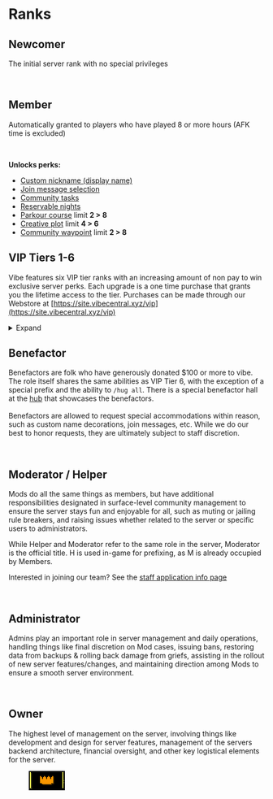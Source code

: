 # Ranks

## Newcomer

The initial server rank with no special privileges

<div align="left"><img src="../.gitbook/assets/newcomer.png" alt=""></div>

## Member

Automatically granted to players who have played 8 or more hours (AFK time is excluded)

<div align="left"><img src="../.gitbook/assets/member.png" alt=""></div>

**Unlocks perks:**

* [Custom nickname (display name)](profile-and-customization/nicknames.md)
* [Join message selection](profile-and-customization/join-messages.md)
* [Community tasks](../survival/community-tasks.md)
* [Reservable nights](../survival/tweak-list/reserved-nights.md)
* [Parkour course](broken-reference/) limit **2 > 8**
* [Creative plot](broken-reference/) limit **4 > 6**
* [Community waypoint](../survival/tweak-list/community-waypoints.md) limit **2 > 8**

## VIP Tiers 1-6

Vibe features six VIP tier ranks with an increasing amount of non pay to win exclusive server perks. Each upgrade is a one time purchase that grants you the lifetime access to the tier. Purchases can be made through our Webstore at [https://site.vibecentral.xyz/vip](https://site.vibecentral.xyz/vip)

<details>

<summary>Expand</summary>

#### VIP Tier 1

<img src="../.gitbook/assets/vip1.png" alt="" data-size="original">

**Unlocks perks:**

* **2,000** instant [claimable](../survival/land-claiming.md) blocks increase
* [Personal waypoint](../survival/tweak-list/personal-waypoints.md) limit **5 > 7**
* [Community waypoint](../survival/tweak-list/community-waypoints.md) limit **8 > 10**
* [Parkour course](broken-reference/) limit **8 > 12**
* [Parkour course](broken-reference/) size limit **60x60 > 75x75**
* Access to all [join messages](profile-and-customization/join-messages.md)
* Access to all [nametag decorations](profile-and-customization/nametag-decorations.md)
* Extra[ community tasks](../survival/community-tasks.md) slot for 2 concurrent listings
* Access to VIP [Discord](discord.md) channels
* Sparking diamond next to your name in our [Discord](discord.md)
* Early access to new features
* **`/firework`** _Make a show!_
* **`/trash`** _Open a disposal gui_\
  \
  [Command descriptions](commands.md#vip-exclusive)

#### VIP Tier 2

<img src="../.gitbook/assets/vip2.png" alt="" data-size="original">

**Unlocks perks:**

* All previous tier's perks (excluding claim blocks)
* [Personal waypoint](../survival/tweak-list/personal-waypoints.md) limit **7 > 10**
* [Community waypoint](../survival/tweak-list/community-waypoints.md) limit **10 > 12**
* [Parkour course](broken-reference/) limit **12 > 14**
* [Parkour course](broken-reference/) size limit **75x75 > 85x85**
* [Creative plot](../creative-plots/creative-plots.md) limit **6 > 8**
* **`/craft`** _Open & virtual crafting gui_
* **`/clearinventory`**\
  \
  [Command descriptions](commands.md#vip-exclusive)

#### Vip Tier 3

<img src="../.gitbook/assets/vip3.png" alt="" data-size="original">

**Unlocks perks:**

* All previous tiers' perks (excluding claim blocks)
* [Personal waypoint](../survival/tweak-list/personal-waypoints.md) limit **10 > 14**
* [Community waypoint](../survival/tweak-list/community-waypoints.md) limit **12 > 14**
* [Parkour course](broken-reference/) limit **14 > 16**
* [Parkour course](broken-reference/) size limit **85x85 > 95x95**
* **Creative plot limit 8 > 10**
* **+15%** faster survival [utility fly](../survival/tweak-list/utility-flight.md) speed
* Custom colors for [nametag decorations](profile-and-customization/nametag-decorations.md)

- **`/fly`** Free [utility fly](../survival/tweak-list/utility-flight.md) with no xp cost
- **`/nv`** Toggle infinite night vision on and off
- **`/glow`** Select your colored outline color\
  \
  [Command descriptions](commands.md#vip-exclusive)

#### Vip Tier 4

<img src="../.gitbook/assets/vip4.png" alt="" data-size="original">

**Unlocks perks:**

* All previous tiers' perks (excluding claim blocks)
* [Personal waypoint](../survival/tweak-list/personal-waypoints.md) limit **14 > 19**
* [Community waypoint](../survival/tweak-list/community-waypoints.md) limit **14 > 16**
* [Parkour course](broken-reference/) limit **16 > 18**
* [Parkour course](broken-reference/) size limit 95**x95 > 115x115**
* [Creative plot ](../creative-plots/creative-plots.md)limit **10 > 13**
* **+30%** faster survival [utility fly](../survival/tweak-list/utility-flight.md) speed
* **5%** less [vibecoin respawn fee](../survival/economy.md)

#### Vip Tier 5

<img src="../.gitbook/assets/vip5.png" alt="" data-size="original">

**Unlocks perks:**

* All previous tiers' perks (excluding claim blocks)
* [Personal waypoint](../survival/tweak-list/personal-waypoints.md) limit **19 > 25**
* [Community waypoint](../survival/tweak-list/community-waypoints.md) limit **16 > 18**
* [Parkour course](broken-reference/) limit **18 > 20**
* [Parkour course](broken-reference/) size limit **115x115 > 125x125**
* [Creative plot](../creative-plots/creative-plots.md) limit **13 > 16**
* **+45%** faster survival [utility fly](../survival/tweak-list/utility-flight.md) speed
* **10%** less [vibecoin respawn fee](../survival/economy.md)
* **`/enderchest`** _Open your enderchest anywhere_
* **`/pp`** _Manage your_ [_Particle Packs_](general/profile-and-customization/vibe-particle-pack.md)\
  \
  [Command descriptions](commands.md#vip-exclusive)

#### Vip Tier 6

<img src="../.gitbook/assets/vip6.png" alt="" data-size="original">

**Unlocks perks:**

* All previous tiers' perks (excluding claim blocks)
* [Personal waypoint](../survival/tweak-list/personal-waypoints.md) limit **25 > 32**
* [Community waypoint](../survival/tweak-list/community-waypoints.md) limit **18 > 20**
* [Parkour course](broken-reference/) limit **20 > 30**
* [Parkour course](broken-reference/) size limit **125x125 > 150x150**
* [Creative plot](../creative-plots/creative-plots.md) limit **16 > 20**
* **+60%** faster survival [utility fly](../survival/tweak-list/utility-flight.md) speed
* **15%** less [vibecoin respawn fee](../survival/economy.md)
* **`/blocks`** _Turn compressible items into blocks_\
  \
  [Command descriptions](commands.md#vip-exclusive)

</details>

## Benefactor

Benefactors are folk who have generously donated $100 or more to vibe. The role itself shares the same abilities as VIP Tier 6, with the exception of a special prefix and the ability to `/hug all`. There is a special benefactor hall at the [hub](misc./hub.md) that showcases the benefactors.\
\
Benefactors are allowed to request special accommodations within reason, such as custom name decorations, join messages, etc. While we do our best to honor requests, they are ultimately subject to staff discretion.

<div align="left"><figure><img src="../.gitbook/assets/benefactor (1).png" alt=""><figcaption></figcaption></figure></div>

## Moderator / Helper

Mods do all the same things as members, but have additional responsibilities designated in surface-level community management to ensure the server stays fun and enjoyable for all, such as muting or jailing rule breakers, and raising issues whether related to the server or specific users to administrators.

While Helper and Moderator refer to the same role in the server, Moderator is the official title. H is used in-game for prefixing, as M is already occupied by Members.

Interested in joining our team? See the [staff application info page](misc./staff-application-info.md)

<div align="left"><img src="../.gitbook/assets/helper.png" alt=""></div>

## Administrator

Admins play an important role in server management and daily operations, handling things like final discretion on Mod cases, issuing bans, restoring data from backups & rolling back damage from griefs, assisting in the rollout of new server features/changes, and maintaining direction among Mods to ensure a smooth server environment.

<div align="left"><figure><img src="../.gitbook/assets/admin.png" alt=""><figcaption></figcaption></figure></div>

## Owner

The highest level of management on the server, involving things like development and design for server features, management of the servers backend architecture, financial oversight, and other key logistical elements for the server.

<div align="left"><figure><img src="../.gitbook/assets/owner (2).png" alt=""><figcaption></figcaption></figure></div>
